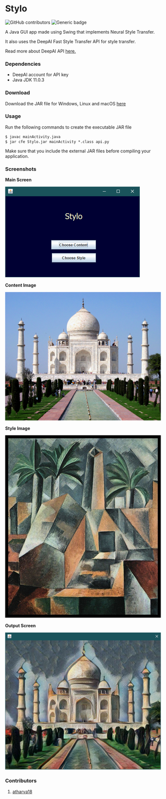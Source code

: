 # Stylo
![GitHub contributors](https://img.shields.io/github/contributors/atharva-18/Stylo.svg) ![Generic badge](https://img.shields.io/badge/jdk-11.0.3-Blue.svg)

A Java GUI app made using Swing that implements Neural Style Transfer.

It also uses the DeepAI Fast Style Transfer API for style transfer.

Read more about DeepAI API <a href="https://deepai.org/machine-learning-model/fast-style-transfer" target="_blank">here.</a>

### Dependencies
<ul>
  <li>DeepAI account for API key</li>
  <li>Java JDK 11.0.3</li>
</ul>

### Download 

Download the JAR file for Windows, Linux and macOS <a href="https://github.com/atharva-18/Stylo/archive/1.1.zip" target="_blank">here</a>

### Usage 

Run the following commands to create the executable JAR file

```
$ javac mainActivity.java
$ jar cfe Stylo.jar mainActivity *.class api.py
```
Make sure that you include the external JAR files before compiling your application.

### Screenshots<br>

<b>Main Screen</b>

![Main screen](images/screen_1.PNG)
<br>

<b>Content Image</b>

![Content](images/content.jpg)

<b>Style Image</b>

![Style](images/style.jpg)

<b>Output Screen</b>

![Output](images/screen_2.PNG)

### Contributors

1. <a href="https://github.com/atharva-18" target="_blank">atharva18</a>
